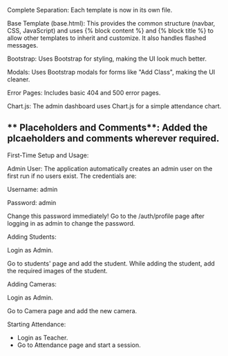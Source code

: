 Complete Separation: Each template is now in its own file.

Base Template (base.html): This provides the common structure (navbar, CSS, JavaScript) and uses {% block content %} and {% block title %} to allow other templates to inherit and customize. It also handles flashed messages.

Bootstrap: Uses Bootstrap for styling, making the UI look much better.

Modals: Uses Bootstrap modals for forms like "Add Class", making the UI cleaner.

Error Pages: Includes basic 404 and 500 error pages.

Chart.js: The admin dashboard uses Chart.js for a simple attendance chart.

** Placeholders and Comments**: Added the plcaeholders and comments wherever required.
-
 First-Time Setup and Usage:

Admin User: The application automatically creates an admin user on the first run if no users exist. The credentials are:

Username: admin

Password: admin

Change this password immediately! Go to the /auth/profile page after logging in as admin to change the password.

Adding Students:

Login as Admin.

Go to students' page and add the student. While adding the student, add the required images of the student.

Adding Cameras:

Login as Admin.

Go to Camera page and add the new camera.

Starting Attendance:
* Login as Teacher.
* Go to Attendance page and start a session.